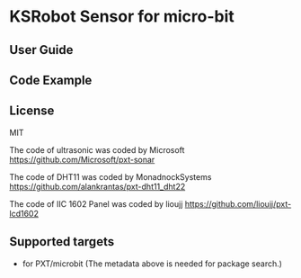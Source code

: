 # KSRobot Sensor for micro-bit

## User Guide 

## Code Example 

## License

MIT

The code of ultrasonic was coded by Microsoft
https://github.com/Microsoft/pxt-sonar

The code of DHT11 was coded by MonadnockSystems
https://github.com/alankrantas/pxt-dht11_dht22


The code of IIC 1602 Panel was coded by lioujj
https://github.com/lioujj/pxt-lcd1602

## Supported targets

* for PXT/microbit
(The metadata above is needed for package search.)
